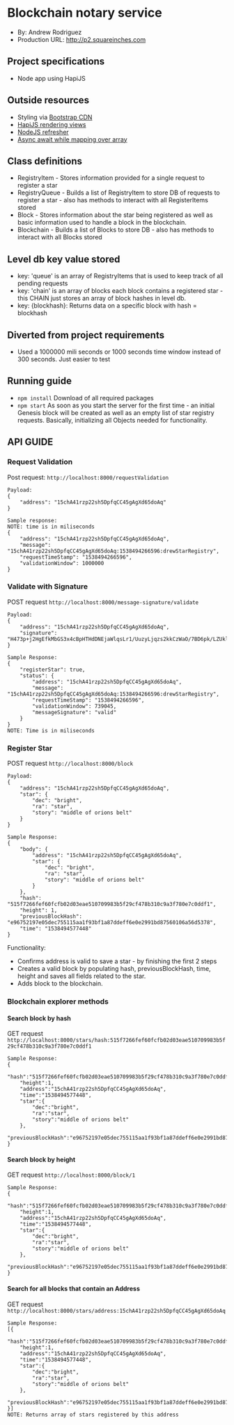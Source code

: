 # Blockchain notary service
+ By: Andrew Rodriguez
+ Production URL: <http://p2.squareinches.com>

## Project specifications
+ Node app using HapiJS

## Outside resources
+ Styling via [Bootstrap CDN](https://www.bootstrapcdn.com)
+ [HapiJS rendering views](https://futurestud.io/tutorials/hapi-how-to-render-views)
+ [NodeJS refresher](https://github.com/remy/nodemon)
+ [Async await while mapping over array](https://stackoverflow.com/questions/40140149/use-async-await-with-array-map)

## Class definitions
+ RegistryItem -  Stores information provided for a single request to register a star
+ RegistryQueue - Builds a list of RegistryItem to store DB of requests to register a star - also has methods to interact with all RegisterItems stored
+ Block - Stores information about the star being registered as well as basic information used to handle a block in the blockchain.
+ Blockchain - Builds a list of Blocks to store DB - also has methods to interact with all Blocks stored

## Level db key value stored
+ key: 'queue' is an array of RegistryItems that is used to keep track of all pending requests
+ key: 'chain' is an array of blocks each block contains a registered star - this CHAIN just stores an array of block hashes in level db.
+ key: {blockhash}: Returns data on a specific block with hash = blockhash

## Diverted from project requirements
+ Used a 1000000 mili seconds or 1000 seconds time window instead of 300 seconds. Just easier to test

## Running guide
+ `npm install`
Download of all required packages
+ `npm start`
As soon as you start the server for the first time - an initial Genesis block will be created as well as an empty list of star registry requests. Basically, initializing all Objects needed for functionality.

## API GUIDE
### Request Validation
Post request: `http://localhost:8000/requestValidation`
```
Payload: 
{
    "address": "15chA41rzp22sh5DpfqCC45gAgXd65doAq" 
}
```
```
Sample response:
NOTE: time is in miliseconds
{
    "address": "15chA41rzp22sh5DpfqCC45gAgXd65doAq",
    "message": "15chA41rzp22sh5DpfqCC45gAgXd65doAq:1538494266596:drewStarRegistry",
    "requestTimeStamp": "1538494266596",
    "validationWindow": 1000000
}
```

### Validate with Signature
POST request `http://localhost:8000/message-signature/validate`
```
Payload: 
{
    "address": "15chA41rzp22sh5DpfqCC45gAgXd65doAq",
    "signature": "H473p+j2HgEfkMbGS3x4cBpHTHdDNEjaWlqsLr1/UuzyLjqzs2kkCzWaO/7BD6pk/LZUklw1zZ00LnghESqIUrI="
}
```
```
Sample Response:
{
    "registerStar": true,
    "status": {
        "address": "15chA41rzp22sh5DpfqCC45gAgXd65doAq",
        "message": "15chA41rzp22sh5DpfqCC45gAgXd65doAq:1538494266596:drewStarRegistry",
        "requestTimeStamp": "1538494266596",
        "validationWindow": 739045,
        "messageSignature": "valid"
    }
}
NOTE: Time is in miliseconds
```

### Register Star
POST request `http://localhost:8000/block` 
```
Payload:
{
	"address": "15chA41rzp22sh5DpfqCC45gAgXd65doAq",
	"star": {
		"dec": "bright",
		"ra": "star",
		"story": "middle of orions belt"
	}
}
```
```
Sample Response:
{
    "body": {
        "address": "15chA41rzp22sh5DpfqCC45gAgXd65doAq",
        "star": {
            "dec": "bright",
            "ra": "star",
            "story": "middle of orions belt"
        }
    },
    "hash": "515f7266fef60fcfb02d03eae510709983b5f29cf478b310c9a3f780e7c0ddf1",
    "height": 1,
    "previousBlockHash": "e96752197e05dec755115aa1f93bf1a87ddeff6e0e2991bd87560106a56d5378",
    "time": "1538494577448"
}
```
Functionality:
+ Confirms address is valid to save a star - by finishing the first 2 steps
+ Creates a valid block by populating hash, previousBlockHash, time, height and saves all fields related to the star.
+ Adds block to the blockchain.

### Blockchain explorer methods
#### Search block by hash
GET request `http://localhost:8000/stars/hash:515f7266fef60fcfb02d03eae510709983b5f29cf478b310c9a3f780e7c0ddf1`
```
Sample Response:
{
    "hash":"515f7266fef60fcfb02d03eae510709983b5f29cf478b310c9a3f780e7c0ddf1",
    "height":1,
    "address":"15chA41rzp22sh5DpfqCC45gAgXd65doAq",
    "time":"1538494577448",
    "star":{
        "dec":"bright",
        "ra":"star",
        "story":"middle of orions belt"
    },
    "previousBlockHash":"e96752197e05dec755115aa1f93bf1a87ddeff6e0e2991bd87560106a56d5378"
}
```
#### Search block by height
GET request `http://localhost:8000/block/1`
```
Sample Response:
{
    "hash":"515f7266fef60fcfb02d03eae510709983b5f29cf478b310c9a3f780e7c0ddf1",
    "height":1,
    "address":"15chA41rzp22sh5DpfqCC45gAgXd65doAq",
    "time":"1538494577448",
    "star":{
        "dec":"bright",
        "ra":"star",
        "story":"middle of orions belt"
    },
    "previousBlockHash":"e96752197e05dec755115aa1f93bf1a87ddeff6e0e2991bd87560106a56d5378"
}
```
#### Search for all blocks that contain an Address
GET request `http://localhost:8000/stars/address:15chA41rzp22sh5DpfqCC45gAgXd65doAq`
```
Sample Response:
[{
    "hash":"515f7266fef60fcfb02d03eae510709983b5f29cf478b310c9a3f780e7c0ddf1",
    "height":1,
    "address":"15chA41rzp22sh5DpfqCC45gAgXd65doAq",
    "time":"1538494577448",
    "star":{
        "dec":"bright",
        "ra":"star",
        "story":"middle of orions belt"
    },
    "previousBlockHash":"e96752197e05dec755115aa1f93bf1a87ddeff6e0e2991bd87560106a56d5378"
}]
NOTE: Returns array of stars registered by this address
```

